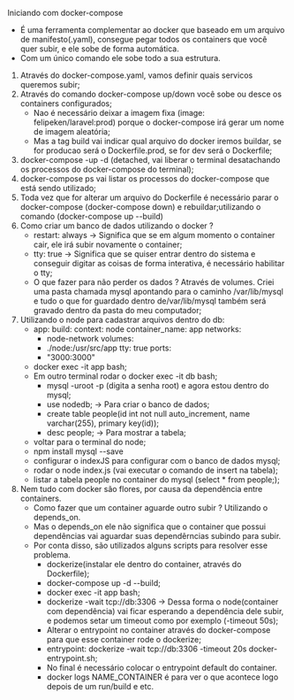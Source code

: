 Iniciando com docker-compose

- É uma ferramenta complementar ao docker que baseado em um arquivo de manifesto(.yaml), consegue pegar todos os containers que você quer subir, e ele sobe de forma automática.
- Com um único comando ele sobe todo a sua estrutura.

1. Através do docker-compose.yaml, vamos definir quais servicos queremos subir;
2. Através do comando docker-compose up/down você sobe ou desce os containers configurados;
   - Nao é necessário deixar a imagem fixa (image: felipeken/laravel:prod) porque o docker-compose irá gerar um nome de imagem aleatória;
   - Mas a tag build vai indicar qual arquivo do docker iremos buildar, se for producao será o Dockerfile.prod, se for dev será o Dockerfile;
3. docker-compose -up -d (detached, vai liberar o terminal desatachando os processos do docker-compose do terminal);
4. docker-compose ps vai listar os processos do docker-compose que está sendo utilizado;
5. Toda vez que for alterar um arquivo do Dockerfile é necessário parar o docker-compose (docker-compose down) e rebuildar;utilizando o comando (docker-compose up --build)
6. Como criar um banco de dados utilizando o docker ?
   - restart: always -> Significa que se em algum momento o container cair, ele irá subir novamente o container;
   - tty: true -> Significa que se quiser entrar dentro do sistema e conseguir digitar as coisas de forma interativa, é necessário habilitar o tty;
   - O que fazer para não perder os dados ? Através de volumes. Criei uma pasta chamada mysql apontando para o caminho /var/lib/mysql e tudo o que for guardado dentro de/var/lib/mysql também será gravado dentro da pasta do meu computador;
7. Utilizando o node para cadastrar arquivos dentro do db:
   - app:
     build:
     context: node
     container_name: app
     networks:
     - node-network
       volumes:
     - ./node:/usr/src/app
       tty: true
       ports:
     - "3000:3000"
   - docker exec -it app bash;
   - Em outro terminal rodar o docker exec -it db bash;
     - mysql -uroot -p (digita a senha root) e agora estou dentro do mysql;
     - use nodedb; -> Para criar o banco de dados;
     - create table people(id int not null auto_increment, name varchar(255), primary key(id));
     - desc people; -> Para mostrar a tabela;
   - voltar para o terminal do node;
   - npm install mysql --save
   - configurar o indexJS para configurar com o banco de dados mysql;
   - rodar o node index.js (vai executar o comando de insert na tabela);
   - listar a tabela people no container do mysql (select \* from people;);
8. Nem tudo com docker são flores, por causa da dependência entre containers.
   - Como fazer que um container aguarde outro subir ? Utilizando o depends_on.
   - Mas o depends_on ele não significa que o container que possui dependências vai aguardar suas dependêrncias subindo para subir.
   - Por conta disso, são utilizados alguns scripts para resolver esse problema.
     - dockerize(instalar ele dentro do container, através do Dockerfile);
     - docker-compose up -d --build;
     - docker exec -it app bash;
     - dockerize -wait tcp://db:3306 -> Dessa forma o node(container com dependência) vai ficar esperando a dependência dele subir, e podemos setar um timeout como por exemplo (-timeout 50s);
     - Alterar o entrypoint no container através do docker-compose para que esse container rode o dockerize;
     - entrypoint: dockerize -wait tcp://db:3306 -timeout 20s docker-entrypoint.sh;
     - No final é necessário colocar o entrypoint default do container.
     - docker logs NAME_CONTAINER é para ver o que acontece logo depois de um run/build e etc.

